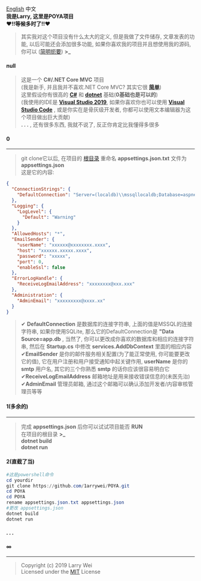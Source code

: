 ﻿<a href="../../README.md">English</a>   中文    
**我是Larry, 这里是POYA项目**   
**❤!!等候多时了!!❤**
>其实我对这个项目没有什么太大的定义, 但是我做了文件储存, 文章发表的功能, 以后可能还会添加很多功能, 
 如果你喜欢我的项目并且想使用我的源码, 你可以 (<a href="#2">简明扼要</a>) **>_**   
####  null  
>这是一个 **C#/.NET Core MVC** 项目   
(我是新手, 并且我并不喜欢.NET Core MVC? 其实它很 **[简单](https://docs.microsoft.com/en-us/aspnet/?view=aspnetcore-2.2#pivot=core "简单")**)   
这里假设你有很高的 **[C#](https://docs.microsoft.com/en-us/dotnet/csharp/  "C#")** 和   **[dotnet](https://dotnet.microsoft.com/  "dotnet")**  基础(**0基础也是可以的**)  
(我使用的IDE是 **[Visual Studio 2019](https://visualstudio.microsoft.com/  "Visual Studio 2019")**, 如果你喜欢你也可以使用 **[Visual Studio Code](https://code.visualstudio.com/  "Visual Studio Code")** , 或是你实在是骨灰级开发者, 你都可以使用文本编辑器为这个项目做出巨大贡献)  
**. . .** , 还有很多东西, 我就不说了, 反正你肯定比我懂得多很多
#### <span id="0">0</span>  
***  
>git clone它以后, 在项目的
> <a href="../">根目录</a> 
>重命名 **appsettings.json.txt** 文件为 **appsettings.json**     
这是它的内容:  
```json
{
  "ConnectionStrings": {
    "DefaultConnection": "Server=(localdb)\\mssqllocaldb;Database=aspnet-POYA-0E28E843-176D-49F3-9739-6D5E6F1BC3F5;Trusted_Connection=True;MultipleActiveResultSets=true"
  },
  "Logging": {
    "LogLevel": {
      "Default": "Warning"
    }
  },
  "AllowedHosts": "*",
  "EmailSender": {
    "userName": "xxxxxx@xxxxxxxx.xxxx",
    "host": "xxxxxx.xxxxx.xxxx",
    "password": "xxxxx",
    "port": 0,
    "enableSsl": false
  },
  "ErrorLogHandle": {
    "ReceiveLogEmailAddress": "xxxxxxxx@xxx.xxx"
  },
  "Administration": {
    "AdminEmail": "xxxxxxxxx@xxxx.xx"
  }
} 
```     
>✔ **DefaultConnection** 是数据库的连接字符串, 上面的值是MSSQL的连接字符串, 如果你使用SQLite, 那么它的DefaultConnection是  **"Data Source=app.db**   , 当然了, 你可以更改成你喜欢的数据库和相应的连接字符串, 然后在  **Startup.cs** 中修改  **services.AddDbContext**  里面的相应内容   
✔**EmailSender** 是你的邮件服务相关配置(为了能正常使用, 你可能要更改它的值), 它在用户注册和用户接受通知中起关键作用,  **userName** 是你的  **smtp** 用户名, 其它的三个你熟悉 **smtp** 的话你应该很容易明白它   
✔**ReceiveLogEmailAddress** 邮箱地址是用来接收错误信息的(未医先治)     
✔**AdminEmail** 管理员邮箱, 通过这个邮箱可以确认添加开发者/内容审核管理员等等

#### 1(多余的)    
***   
>完成 **appsettings.json** 后你可以试试项目能否 **RUN**  
在项目的根目录 **>_**  
**dotnet build**  
**dotnet run**

#### <span id="2">2(直截了当)</span>
```powershell    
#这是powershell命令
cd yourdir
git clone https://github.com/1arrywei/POYA.git
cd POYA
cd POYA
rename appsettings.json.txt appsettings.json
#更改 appsettings.json
dotnet build
dotnet run
```
  

#### . . .  


 ####  ∞
***      
>Copyright (c) 2019 Larry Wei         
Licensed under the <a href="../../LICENSE">MIT</a>  License
